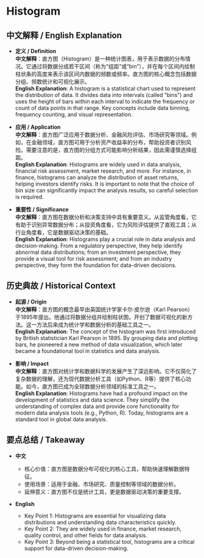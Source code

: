 # Histogram

## 中文解释 / English Explanation

* **定义 / Definition**  
  **中文解释**：直方图（Histogram）是一种统计图表，用于表示数据的分布情况。它通过将数据分成若干区间（称为“组距”或“bin”），并在每个区间内绘制柱状条的高度来表示该区间内数据的频数或频率。直方图的核心概念包括数据分组、频数统计和可视化展示。  
  **English Explanation**: A histogram is a statistical chart used to represent the distribution of data. It divides data into intervals (called "bins") and uses the height of bars within each interval to indicate the frequency or count of data points in that range. Key concepts include data binning, frequency counting, and visual representation.

* **应用 / Application**  
  **中文解释**：直方图广泛应用于数据分析、金融风险评估、市场研究等领域。例如，在金融领域，直方图可用于分析资产收益率的分布，帮助投资者识别风险。需要注意的是，直方图的分组方式可能影响分析结果，因此需谨慎选择组距。  
  **English Explanation**: Histograms are widely used in data analysis, financial risk assessment, market research, and more. For instance, in finance, histograms can analyze the distribution of asset returns, helping investors identify risks. It is important to note that the choice of bin size can significantly impact the analysis results, so careful selection is required.

* **重要性 / Significance**  
  **中文解释**：直方图在数据分析和决策支持中具有重要意义。从监管角度看，它有助于识别异常数据分布；从投资角度看，它为风险评估提供了直观工具；从行业角度看，它是数据驱动决策的基础。  
  **English Explanation**: Histograms play a crucial role in data analysis and decision-making. From a regulatory perspective, they help identify abnormal data distributions; from an investment perspective, they provide a visual tool for risk assessment; and from an industry perspective, they form the foundation for data-driven decisions.

## 历史典故 / Historical Context

* **起源 / Origin**  
  **中文解释**：直方图的概念最早由英国统计学家卡尔·皮尔逊（Karl Pearson）于1895年提出。他通过将数据分组并绘制柱状图，开创了数据可视化的新方法。这一方法后来成为统计学和数据分析的基础工具之一。  
  **English Explanation**: The concept of the histogram was first introduced by British statistician Karl Pearson in 1895. By grouping data and plotting bars, he pioneered a new method of data visualization, which later became a foundational tool in statistics and data analysis.

* **影响 / Impact**  
  **中文解释**：直方图对统计学和数据科学的发展产生了深远影响。它不仅简化了复杂数据的理解，还为现代数据分析工具（如Python、R等）提供了核心功能。如今，直方图已成为全球数据分析领域的标准工具之一。  
  **English Explanation**: Histograms have had a profound impact on the development of statistics and data science. They simplify the understanding of complex data and provide core functionality for modern data analysis tools (e.g., Python, R). Today, histograms are a standard tool in global data analysis.

## 要点总结 / Takeaway

* **中文**  
  - 核心价值：直方图是数据分布可视化的核心工具，帮助快速理解数据特征。  
  - 使用场景：适用于金融、市场研究、质量控制等领域的数据分析。  
  - 延伸意义：直方图不仅是统计工具，更是数据驱动决策的重要支撑。  

* **English**  
  - Key Point 1: Histograms are essential for visualizing data distributions and understanding data characteristics quickly.  
  - Key Point 2: They are widely used in finance, market research, quality control, and other fields for data analysis.  
  - Key Point 3: Beyond being a statistical tool, histograms are a critical support for data-driven decision-making.